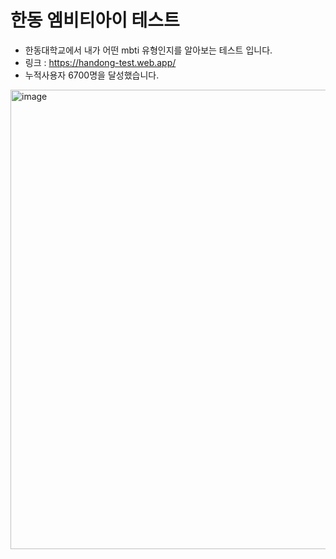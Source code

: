 # 한동 엠비티아이 테스트 

- 한동대학교에서 내가 어떤 mbti 유형인지를 알아보는 테스트 입니다. 
- 링크 : https://handong-test.web.app/ 
- 누적사용자 6700명을 달성했습니다.
<img width="735" alt="image" src="https://user-images.githubusercontent.com/37920618/181559707-cb720a9a-5d1d-4ac0-b75c-cfe2f2fe9411.png">

